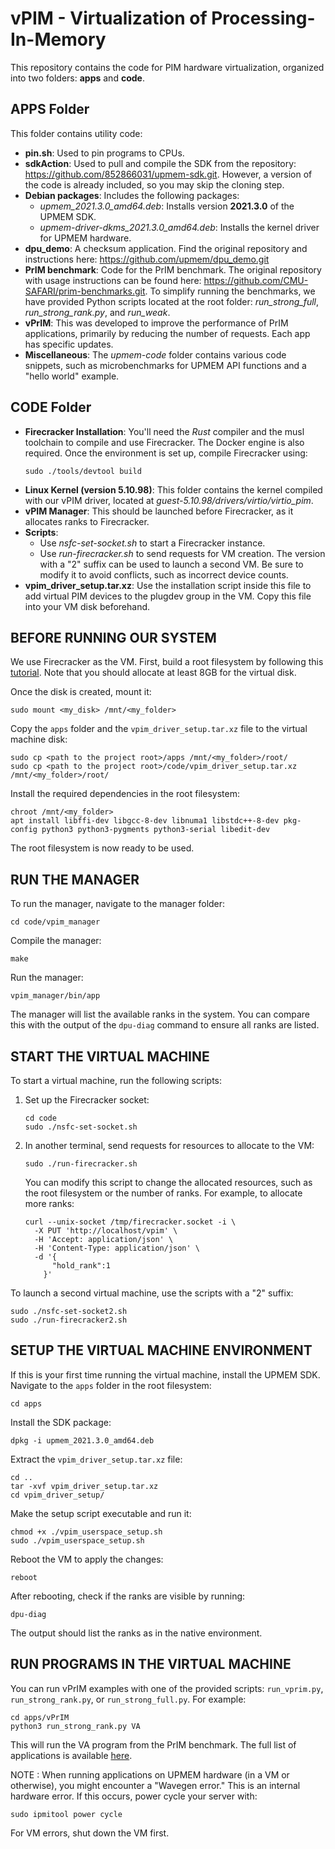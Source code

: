 # vPIM - Virtualization of Processing-In-Memory

This repository contains the code for PIM hardware virtualization, organized into two folders: **apps** and **code**.

## APPS Folder
This folder contains utility code:
- **pin.sh**: Used to pin programs to CPUs.
- **sdkAction**: Used to pull and compile the SDK from the repository: https://github.com/852866031/upmem-sdk.git. However, a version of the code is already included, so you may skip the cloning step.
- **Debian packages**: Includes the following packages:
  - *upmem_2021.3.0_amd64.deb*: Installs version **2021.3.0** of the UPMEM SDK.
  - *upmem-driver-dkms_2021.3.0_amd64.deb*: Installs the kernel driver for UPMEM hardware.
- **dpu_demo**: A checksum application. Find the original repository and instructions here: https://github.com/upmem/dpu_demo.git
- **PrIM benchmark**: Code for the PrIM benchmark. The original repository with usage instructions can be found here: https://github.com/CMU-SAFARI/prim-benchmarks.git. To simplify running the benchmarks, we have provided Python scripts located at the root folder: *run_strong_full*, *run_strong_rank.py*, and *run_weak*.
- **vPrIM**: This was developed to improve the performance of PrIM applications, primarily by reducing the number of requests. Each app has specific updates.
- **Miscellaneous**: The *upmem-code* folder contains various code snippets, such as microbenchmarks for UPMEM API functions and a "hello world" example.

## CODE Folder
- **Firecracker Installation**: You'll need the *Rust* compiler and the musl toolchain to compile and use Firecracker. The Docker engine is also required. Once the environment is set up, compile Firecracker using:
  ```
  sudo ./tools/devtool build
  ```
- **Linux Kernel (version 5.10.98)**: This folder contains the kernel compiled with our vPIM driver, located at *guest-5.10.98/drivers/virtio/virtio_pim*.
- **vPIM Manager**: This should be launched before Firecracker, as it allocates ranks to Firecracker.
- **Scripts**:
  - Use *nsfc-set-socket.sh* to start a Firecracker instance.
  - Use *run-firecracker.sh* to send requests for VM creation. The version with a "2" suffix can be used to launch a second VM. Be sure to modify it to avoid conflicts, such as incorrect device counts.
- **vpim_driver_setup.tar.xz**: Use the installation script inside this file to add virtual PIM devices to the plugdev group in the VM. Copy this file into your VM disk beforehand.

## BEFORE RUNNING OUR SYSTEM
We use Firecracker as the VM. First, build a root filesystem by following this [tutorial](https://happybear.medium.com/building-ubuntu-20-04-root-filesystem-for-firecracker-e3f4267e58cc). Note that you should allocate at least 8GB for the virtual disk.

Once the disk is created, mount it:
```
sudo mount <my_disk> /mnt/<my_folder>
```
Copy the `apps` folder and the `vpim_driver_setup.tar.xz` file to the virtual machine disk:
```
sudo cp <path to the project root>/apps /mnt/<my_folder>/root/
sudo cp <path to the project root>/code/vpim_driver_setup.tar.xz /mnt/<my_folder>/root/
```
Install the required dependencies in the root filesystem:
```
chroot /mnt/<my_folder>
apt install libffi-dev libgcc-8-dev libnuma1 libstdc++-8-dev pkg-config python3 python3-pygments python3-serial libedit-dev
```
The root filesystem is now ready to be used.

## RUN THE MANAGER
To run the manager, navigate to the manager folder:
```
cd code/vpim_manager
```
Compile the manager:
```
make
```
Run the manager:
```
vpim_manager/bin/app
```
The manager will list the available ranks in the system. You can compare this with the output of the `dpu-diag` command to ensure all ranks are listed.

## START THE VIRTUAL MACHINE
To start a virtual machine, run the following scripts:
1. Set up the Firecracker socket:
   ```
   cd code
   sudo ./nsfc-set-socket.sh
   ```
2. In another terminal, send requests for resources to allocate to the VM:
   ```
   sudo ./run-firecracker.sh
   ```
   You can modify this script to change the allocated resources, such as the root filesystem or the number of ranks. For example, to allocate more ranks:
   ```
   curl --unix-socket /tmp/firecracker.socket -i \
     -X PUT 'http://localhost/vpim' \
     -H 'Accept: application/json' \
     -H 'Content-Type: application/json' \
     -d '{
         "hold_rank":1
       }'
   ```
To launch a second virtual machine, use the scripts with a "2" suffix:
```
sudo ./nsfc-set-socket2.sh
sudo ./run-firecracker2.sh
```

## SETUP THE VIRTUAL MACHINE ENVIRONMENT

If this is your first time running the virtual machine, install the UPMEM SDK. Navigate to the `apps` folder in the root filesystem:
```
cd apps
```
Install the SDK package:
```
dpkg -i upmem_2021.3.0_amd64.deb
```
Extract the `vpim_driver_setup.tar.xz` file:
```
cd ..
tar -xvf vpim_driver_setup.tar.xz
cd vpim_driver_setup/
```
Make the setup script executable and run it:
```
chmod +x ./vpim_userspace_setup.sh
sudo ./vpim_userspace_setup.sh
```
Reboot the VM to apply the changes:
```
reboot
```
After rebooting, check if the ranks are visible by running:
```
dpu-diag
```
The output should list the ranks as in the native environment.

## RUN PROGRAMS IN THE VIRTUAL MACHINE
You can run vPrIM examples with one of the provided scripts: `run_vprim.py`, `run_strong_rank.py`, or `run_strong_full.py`. For example:
```
cd apps/vPrIM
python3 run_strong_rank.py VA
```
This will run the VA program from the PrIM benchmark. The full list of applications is available [here](https://github.com/CMU-SAFARI/prim-benchmarks.git).

NOTE : When running applications on UPMEM hardware (in a VM or otherwise), you might encounter a "Wavegen error." This is an internal hardware error. If this occurs, power cycle your server with:
```
sudo ipmitool power cycle
```
For VM errors, shut down the VM first.
